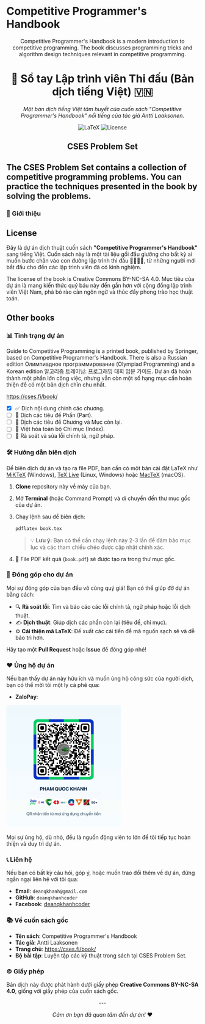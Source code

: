 # Competitive Programmer's Handbook
<div align="center">

Competitive Programmer's Handbook is a modern introduction to competitive programming.
The book discusses programming tricks and algorithm design techniques relevant in competitive programming.
  <h1>📖 Sổ tay Lập trình viên Thi đấu (Bản dịch tiếng Việt) 🇻🇳</h1>
  
  <p>
    <em>Một bản dịch tiếng Việt tâm huyết của cuốn sách "Competitive Programmer's Handbook" nổi tiếng của tác giả Antti Laaksonen.</em>
  </p>
  
  <p>
    <img src="https://img.shields.io/badge/LaTeX-008080?style=for-the-badge&logo=latex&logoColor=white" alt="LaTeX">
    <img src="https://img.shields.io/badge/License-CC%20BY--NC--SA%204.0-lightgrey.svg?style=for-the-badge" alt="License">
  </p>

## CSES Problem Set
</div>

The CSES Problem Set contains a collection of competitive programming problems.
You can practice the techniques presented in the book by solving the problems.
---

### 🎯 Giới thiệu

## License
Đây là dự án dịch thuật cuốn sách **"Competitive Programmer's Handbook"** sang tiếng Việt. Cuốn sách này là một tài liệu gối đầu giường cho bất kỳ ai muốn bước chân vào con đường lập trình thi đấu 👨‍💻👩‍💻, từ những người mới bắt đầu cho đến các lập trình viên đã có kinh nghiệm.

The license of the book is Creative Commons BY-NC-SA 4.0.
Mục tiêu của dự án là mang kiến thức quý báu này đến gần hơn với cộng đồng lập trình viên Việt Nam, phá bỏ rào cản ngôn ngữ và thúc đẩy phong trào học thuật toán.

## Other books
### 📊 Tình trạng dự án

Guide to Competitive Programming is a printed book, published by Springer, based on Competitive Programmer's Handbook.
There is also a Russian edition Олимпиадное программирование (Olympiad Programming) and a Korean edition 알고리즘 트레이닝: 프로그래밍 대회 입문 가이드.
Dự án đã hoàn thành một phần lớn công việc, nhưng vẫn còn một số hạng mục cần hoàn thiện để có một bản dịch chỉn chu nhất.

https://cses.fi/book/
- [x] ✅ Dịch nội dung chính các chương.
- [ ] 🚧 Dịch các tiêu đề Phần (Part).
- [ ] 🚧 Dịch các tiêu đề Chương và Mục còn lại.
- [ ] 🚧 Việt hóa toàn bộ Chỉ mục (Index).
- [ ] 📝 Rà soát và sửa lỗi chính tả, ngữ pháp.

### 🛠️ Hướng dẫn biên dịch

Để biên dịch dự án và tạo ra file PDF, bạn cần có một bản cài đặt LaTeX như [MiKTeX](https://miktex.org/) (Windows), [TeX Live](https://www.tug.org/texlive/) (Linux, Windows) hoặc [MacTeX](https://www.tug.org/mactex/) (macOS).

1.  **Clone** repository này về máy của bạn.
2.  Mở **Terminal** (hoặc Command Prompt) và di chuyển đến thư mục gốc của dự án.
3.  Chạy lệnh sau để biên dịch:
    ```bash
    pdflatex book.tex
    ```
    > 💡 **Lưu ý:** Bạn có thể cần chạy lệnh này 2-3 lần để đảm bảo mục lục và các tham chiếu chéo được cập nhật chính xác.

4.  🚀 File PDF kết quả (`book.pdf`) sẽ được tạo ra trong thư mục gốc.

### 🤝 Đóng góp cho dự án

Mọi sự đóng góp của bạn đều vô cùng quý giá! Bạn có thể giúp đỡ dự án bằng cách:

*   🔍 **Rà soát lỗi**: Tìm và báo cáo các lỗi chính tả, ngữ pháp hoặc lỗi dịch thuật.
*   ✍️ **Dịch thuật**: Giúp dịch các phần còn lại (tiêu đề, chỉ mục).
*   ⚙️ **Cải thiện mã LaTeX**: Đề xuất các cải tiến để mã nguồn sạch sẽ và dễ bảo trì hơn.

Hãy tạo một **Pull Request** hoặc **Issue** để đóng góp nhé!

### ❤️ Ủng hộ dự án

Nếu bạn thấy dự án này hữu ích và muốn ủng hộ công sức của người dịch, bạn có thể mời tôi một ly cà phê qua:

*   **ZaloPay**:
<img src="https://raw.githubusercontent.com/deanqkhanhcoder/deanqkhanhcoder/refs/heads/main/zalopayqr.png" alt="ZaloPay QR Code" width="300"/>

Mọi sự ủng hộ, dù nhỏ, đều là nguồn động viên to lớn để tôi tiếp tục hoàn thiện và duy trì dự án.

### 📞 Liên hệ

Nếu bạn có bất kỳ câu hỏi, góp ý, hoặc muốn trao đổi thêm về dự án, đừng ngần ngại liên hệ với tôi qua:

*   **Email**: `deanqkhanh@gmail.com`
*   **GitHub**: `deanqkhanhcoder`
*   **Facebook**: [deanqkhanhcoder](https://www.facebook.com/deanqkhanhcoder)

### 📚 Về cuốn sách gốc

*   **Tên sách**: Competitive Programmer's Handbook
*   **Tác giả**: Antti Laaksonen
*   **Trang chủ**: https://cses.fi/book/
*   **Bộ bài tập**: Luyện tập các kỹ thuật trong sách tại CSES Problem Set.

### ©️ Giấy phép

Bản dịch này được phát hành dưới giấy phép **Creative Commons BY-NC-SA 4.0**, giống với giấy phép của cuốn sách gốc.

<div align="center">
  ---
  <p><em>Cảm ơn bạn đã quan tâm đến dự án!</em> ❤️</p>
</div>
